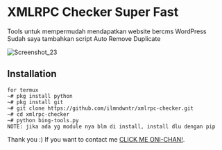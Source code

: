 # XMLRPC Checker Super Fast
 Tools untuk mempermudah mendapatkan website bercms WordPress
 Sudah saya tambahkan script Auto Remove Duplicate
 
![Screenshot_23](https://user-images.githubusercontent.com/44839852/96258658-e8f5fb80-0fee-11eb-9c51-17d90dce83f8.jpg)

## Installation
```
for termux
~# pkg install python
~# pkg install git
~# git clone https://github.com/ilmndwntr/xmlrpc-checker.git
~# cd xmlrpc-checker
~# python bing-tools.py
NOTE: jika ada yg module nya blm di install, install dlu dengan pip
```
Thank you :)
If you want to contact me [CLICK ME ONI-CHAN!](https://www.facebook.com/zipers.co.id).
